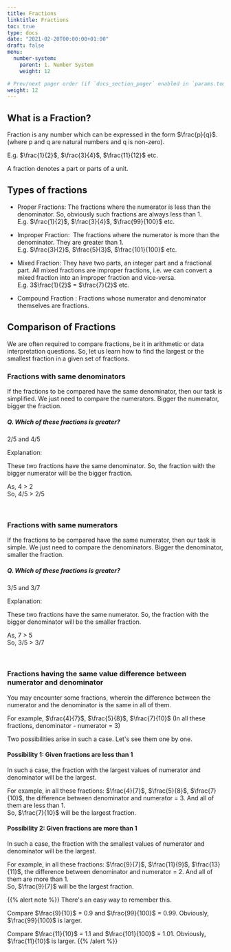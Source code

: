 ```yaml
---
title: Fractions
linktitle: Fractions
toc: true
type: docs
date: "2021-02-20T00:00:00+01:00"
draft: false
menu:
  number-system:
    parent: 1. Number System
    weight: 12

# Prev/next pager order (if `docs_section_pager` enabled in `params.toml`)
weight: 12
---
```


## What is a Fraction?

Fraction is any number which can be expressed in the form $\frac{p}{q}$. <br>
(where p and q are natural numbers and q is non-zero). 

E.g. $\frac{1}{2}$, $\frac{3}{4}$, $\frac{11}{12}$ etc.

A fraction denotes a part or parts of a unit. 

## Types of fractions

* Proper Fractions: The fractions where the numerator is less than the denominator. So, obviously such fractions are always less than 1. <br>
E.g. $\frac{1}{2}$, $\frac{3}{4}$, $\frac{99}{100}$ etc.

* Improper Fraction:  The fractions where the numerator is more than the denominator. They are greater than 1. <br>
E.g. $\frac{3}{2}$, $\frac{5}{3}$, $\frac{101}{100}$ etc.

* Mixed Fraction: They have two parts, an integer part and a fractional part. All mixed fractions are improper fractions, i.e. we can convert a mixed fraction into an improper fraction and vice-versa. <br>
E.g. 3$\frac{1}{2}$ = $\frac{7}{2}$ etc. 

* Compound Fraction : Fractions whose numerator and denominator themselves are fractions.


## Comparison of Fractions

We are often required to compare fractions, be it in arithmetic or data interpretation questions. So, let us learn how to find the largest or the smallest fraction in a given set of fractions. 

### Fractions with same denominators

If the fractions to be compared have the same denominator, then our task is simplified. We just need to compare the numerators. Bigger the numerator, bigger the fraction.

##### Q. Which of these fractions is greater? <br>
2/5 and 4/5

Explanation:<br>
<div class="Exp">

These two fractions have the same denominator. So, the fraction with the bigger numerator will be the bigger fraction.

As, 4 > 2 <br>
So, 4/5 > 2/5 
</div> <br>

### Fractions with same numerators

If the fractions to be compared have the same numerator, then our task is simple. We just need to compare the denominators. Bigger the denominator, smaller the fraction.

##### Q. Which of these fractions is greater? <br>
3/5 and 3/7

Explanation:<br>
<div class="Exp">

These two fractions have the same numerator. So, the fraction with the bigger denominator will be the smaller fraction.

As, 7 > 5 <br>
So, 3/5 > 3/7 
</div> <br>

### Fractions having the same value difference between numerator and denominator 

You may encounter some fractions, wherein the difference between the numerator and the denominator is the same in all of them. 

For example, $\frac{4}{7}$, $\frac{5}{8}$, $\frac{7}{10}$ (In all these fractions, denominator - numerator = 3)

Two possibilities arise in such a case. Let's see them one by one. 

#### Possibility 1: Given fractions are less than 1

In such a case, the fraction with the largest values of numerator and denominator will be the largest. 

For example, in all these fractions: $\frac{4}{7}$, $\frac{5}{8}$, $\frac{7}{10}$, the difference between denominator and numerator = 3. And all of them are less than 1. <br>
So, $\frac{7}{10}$ will be the largest fraction. 

#### Possibility 2: Given fractions are more than 1

In such a case, the fraction with the smallest values of numerator and denominator will be the largest. 

For example, in all these fractions: $\frac{9}{7}$, $\frac{11}{9}$, $\frac{13}{11}$, the difference between denominator and numerator = 2. And all of them are more than 1. <br>
So, $\frac{9}{7}$ will be the largest fraction. 

{{% alert note %}}
There's an easy way to remember this. 

Compare $\frac{9}{10}$ = 0.9 and $\frac{99}{100}$ = 0.99. Obviously, $\frac{99}{100}$ is larger. 

Compare $\frac{11}{10}$ = 1.1 and $\frac{101}{100}$ = 1.01. Obviously, $\frac{11}{10}$ is larger. 
{{% /alert %}}

